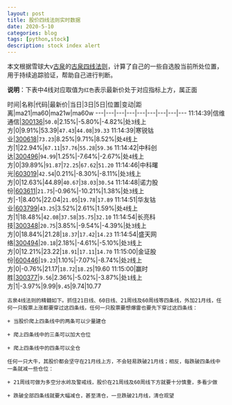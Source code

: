 ```yaml
---
layout: post
title: 股价四线法则实时数据
date: 2020-5-10
categories: blog
tags: [python,stock]
description: stock index alert
---
```



本文根据雪球大v[古泉](https://xueqiu.com/u/7148646888)的[古泉四线法则](https://xueqiu.com/7148646888/130498192)，计算了自己的一些自选股当前所处位置，用于持续追踪验证，帮助自己进行判断。

**说明**：下表中4线对应取值为`红色`表示最新价处于对应指标上方，属正面

时间|名称|代码|最新价|当日|3日|5日|位置|变动|距离|ma21|ma60|ma21w|ma60w
---|---|---|---|---|---|---|---|---
11:14:39|信维通信|[300136](https://xueqiu.com/S/SZ300136)|`50.0`|2.15%|-5.80%|-4.82%|处`3`线上方|0|9.91%|53.39|`47.43`|`44.08`|`39.33`
11:14:39|寒锐钴业|[300618](https://xueqiu.com/S/SZ300618)|`73.23`|8.25%|9.71%|8.52%|处`4`线上方|1|22.94%|`67.11`|`57.76`|`55.28`|`59.36`
11:14:42|中科创达|[300496](https://xueqiu.com/S/SZ300496)|`94.99`|1.25%|-7.64%|-2.67%|处`4`线上方|0|39.89%|`91.87`|`72.25`|`67.62`|`51.20`
11:14:46|中科曙光|[603019](https://xueqiu.com/S/SH603019)|`42.54`|0.21%|-8.30%|-8.11%|处`3`线上方|0|12.63%|44.89|`40.67`|`38.03`|`30.54`
11:14:48|诺力股份|[603611](https://xueqiu.com/S/SH603611)|`21.75`|-0.96%|-10.21%|1.38%|处`3`线上方|-1|8.40%|22.04|`21.05`|`19.78`|`17.89`
11:14:51|华友钴业|[603799](https://xueqiu.com/S/SH603799)|`43.25`|3.52%|2.61%|1.59%|处`4`线上方|1|18.48%|`42.08`|`37.58`|`35.75`|`32.10`
11:14:54|长亮科技|[300348](https://xueqiu.com/S/SZ300348)|`20.75`|3.85%|-9.54%|-4.39%|处`3`线上方|0|18.84%|21.28|`18.37`|`17.42`|`14.23`
11:14:54|盛天网络|[300494](https://xueqiu.com/S/SZ300494)|`20.18`|2.18%|-4.61%|-5.10%|处`3`线上方|0|12.21%|23.22|`18.91`|`17.11`|`14.70`
11:15:00|金证股份|[600446](https://xueqiu.com/S/SH600446)|`19.23`|1.10%|-7.07%|-8.74%|处`2`线上方|0|-0.76%|21.17|`18.72`|`18.25`|19.60
11:15:00|赢时胜|[300377](https://xueqiu.com/S/SZ300377)|`9.56`|2.36%|-5.02%|-3.87%|处`1`线上方|1|-3.97%|9.99|`9.45`|9.74|10.77

```
古泉4线法则的精髓如下。抓住21日线、60日线、21周线及60周线等四条线，外加21月线，任何一只股票上涨都要穿过这四条线，任何一只股票要想爆雷也要先下穿过这四条线：

+ 当股价爬上四条线中的两条可以少量建仓

+ 爬上四条线中的三条可以加大仓位

+ 爬上四条线中的四条可以全仓

任何一只大牛，其股价都会坚守在21月线上方，不会轻易跌破21月线；相反，每跌破四条线中一条就减一些仓位：

+ 21周线可做为多空分水岭及警戒线，股价在21周线及60周线下方就要十分慎重，多看少做

+ 跌破全部四条线就要大幅减仓，甚至清仓，一旦跌破21月线，清仓观望
```